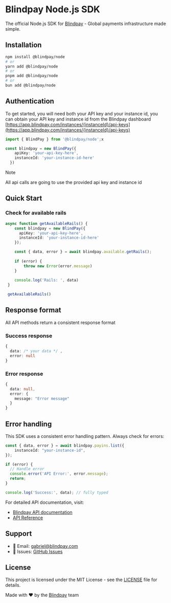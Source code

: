 # Blindpay Node.js SDK

The official Node.js SDK for [Blindpay](https://blindpay.com) - Global payments infrastructure made simple.

## Installation

```bash
npm install @blindpay/node
# or
yarn add @blindpay/node
# or
pnpm add @blindpay/node
# or
bun add @blindpay/node
```

## Authentication

To get started, you will need both your API key and your instance id, you can obtain your API key and instance id from the Blindpay dashboard [https://app.blindpay.com/instances/{instanceId}/api-keys](https://app.blindpay.com/instances/{instanceId}/api-keys)

```typescript
import { BlindPay } from '@blindpay/node';x

const blindpay = new BlindPay({
    apiKey: 'your-api-key-here',
    instanceId: 'your-instance-id-here'
  })
```

> [!NOTE]  
> All api calls are going to use the provided api key and instance id

## Quick Start

### Check for available rails

```typescript
async function getAvailableRails() {
    const blindpay = new BlindPay({
      apiKey: 'your-api-key-here',
      instanceId: 'your-instance-id-here'
    });

    const { data, error } = await blindpay.available.getRails();
    
    if (error) {
        throw new Error(error.message)
    }
    
    console.log('Rails: ', data)
 }

 getAvailableRails()
```

## Response format

All API methods return a consistent response format

### Success response

```typescript
{
  data: /* your data */ ,
  error: null
}
```

### Error response

```typescript
{
  data: null,
  error: {
    message: "Error message"
  }
}
```

## Error handling

This SDK uses a consistent error handling pattern. Always check for errors:

```typescript
const { data, error } = await blindpay.payins.list({
    instanceId: "your-instance-id",
});

if (error) {
  // Handle error
  console.error('API Error:', error.message);
  return;
}

console.log('Success:', data); // fully typed
```

For detailed API documentation, visit:
- [Blindpay API documentation](https://blindpay.com/docs/getting-started/overview)
- [API Reference](https://api.blindpay.com/reference)

## Support

- 📧 Email: [gabriel@blindpay.com](mailto:gabriel@blindpay.com)
- 🐛 Issues: [GitHub Issues](https://github.com/blindpaylabs/blindpay-node/issues)

## License

This project is licensed under the MIT License - see the [LICENSE](LICENSE) file for details.

Made with ❤️ by the [Blindpay](https://blindpay.com) team